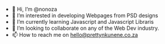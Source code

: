 - 👋 Hi, I’m @nonoza
- 👀 I’m interested in developing Webpages from PSD designs
- 🌱 I’m currently learning Javascript and Javascript Libraris
- 💞️ I’m looking to collaborate on any of the Web Dev industry.
- 📫 How to reach me on hello@prettynkunene.co.za 

<!---
nonoza/nonoza is a ✨ special ✨ repository because its `README.md` (this file) appears on your GitHub profile.
You can click the Preview link to take a look at your changes.
--->
